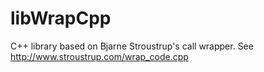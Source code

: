 # libWrapCpp
C++ library based on Bjarne Stroustrup's call wrapper.
See http://www.stroustrup.com/wrap_code.cpp 
